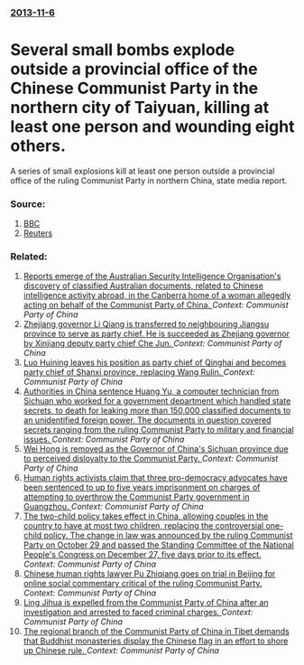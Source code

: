 ### [2013-11-6](/news/2013/11/6/index.md)

# Several small bombs explode outside a provincial office of the Chinese Communist Party in the northern city of Taiyuan, killing at least one person and wounding eight others. 

A series of small explosions kill at least one person outside a provincial office of the ruling Communist Party in northern China, state media report.


### Source:

1. [BBC](http://www.bbc.co.uk/news/world-asia-china-24830724)
2. [Reuters](http://www.reuters.com/article/2013/11/06/us-china-explosions-idUSBRE9A502Q20131106)

### Related:

1. [Reports emerge of the Australian Security Intelligence Organisation's discovery of classified Australian documents, related to Chinese intelligence activity abroad, in the Canberra home of a woman allegedly acting on behalf of the Communist Party of China. ](/news/2017/06/5/reports-emerge-of-the-australian-security-intelligence-organisation-s-discovery-of-classified-australian-documents-related-to-chinese-intel.md) _Context: Communist Party of China_
2. [Zhejiang governor Li Qiang is transferred to neighbouring Jiangsu province to serve as party chief. He is succeeded as Zhejiang governor by Xinjiang deputy party chief Che Jun. ](/news/2016/07/4/zhejiang-governor-li-qiang-is-transferred-to-neighbouring-jiangsu-province-to-serve-as-party-chief-he-is-succeeded-as-zhejiang-governor-by.md) _Context: Communist Party of China_
3. [Luo Huining leaves his position as party chief of Qinghai and becomes party chief of Shanxi province, replacing Wang Rulin. ](/news/2016/06/30/luo-huining-leaves-his-position-as-party-chief-of-qinghai-and-becomes-party-chief-of-shanxi-province-replacing-wang-rulin.md) _Context: Communist Party of China_
4. [Authorities in China sentence Huang Yu, a computer technician from Sichuan who worked for a government department which handled state secrets, to death for leaking more than 150,000 classified documents to an unidentified foreign power. The documents in question covered secrets ranging from the ruling Communist Party to military and financial issues. ](/news/2016/04/19/authorities-in-china-sentence-huang-yu-a-computer-technician-from-sichuan-who-worked-for-a-government-department-which-handled-state-secret.md) _Context: Communist Party of China_
5. [Wei Hong is removed as the Governor of China's Sichuan province due to perceived disloyalty to the Communist Party. ](/news/2016/02/5/wei-hong-is-removed-as-the-governor-of-china-s-sichuan-province-due-to-perceived-disloyalty-to-the-communist-party.md) _Context: Communist Party of China_
6. [Human rights activists claim that three pro-democracy advocates have been sentenced to up to five years imprisonment on charges of attempting to overthrow the Communist Party government in Guangzhou. ](/news/2016/01/29/human-rights-activists-claim-that-three-pro-democracy-advocates-have-been-sentenced-to-up-to-five-years-imprisonment-on-charges-of-attemptin.md) _Context: Communist Party of China_
7. [The two-child policy takes effect in China, allowing couples in the country to have at most two children, replacing the controversial one-child policy. The change in law was announced by the ruling Communist Party on October 29 and passed the Standing Committee of the National People's Congress on December 27, five days prior to its effect. ](/news/2016/01/1/the-two-child-policy-takes-effect-in-china-allowing-couples-in-the-country-to-have-at-most-two-children-replacing-the-controversial-one-ch.md) _Context: Communist Party of China_
8. [Chinese human rights lawyer Pu Zhiqiang goes on trial in Beijing for online social commentary critical of the ruling Communist Party. ](/news/2015/12/14/chinese-human-rights-lawyer-pu-zhiqiang-goes-on-trial-in-beijing-for-online-social-commentary-critical-of-the-ruling-communist-party.md) _Context: Communist Party of China_
9. [ Ling Jihua is expelled from the Communist Party of China after an investigation and arrested to faced criminal charges. ](/news/2015/07/20/ling-jihua-is-expelled-from-the-communist-party-of-china-after-an-investigation-and-arrested-to-faced-criminal-charges.md) _Context: Communist Party of China_
10. [The regional branch of the Communist Party of China in Tibet demands that Buddhist monasteries display the Chinese flag in an effort to shore up Chinese rule. ](/news/2015/04/9/the-regional-branch-of-the-communist-party-of-china-in-tibet-demands-that-buddhist-monasteries-display-the-chinese-flag-in-an-effort-to-shor.md) _Context: Communist Party of China_
